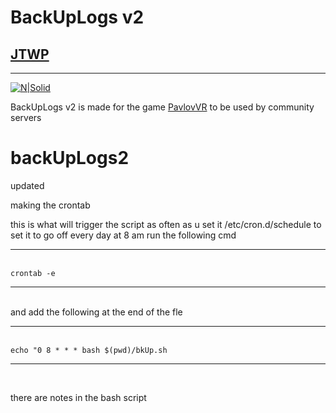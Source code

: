 # BackUpLogs v2
## [JTWP](https://jtwp.org)
<hr>

[![N|Solid](https://cdn.discordapp.com/attachments/932110907729920080/1130216713493938187/pvl.jpg)](https://nodesource.com/products/nsolid)


BackUpLogs v2 is made for the game [PavlovVR](https://www.vankrupt.com/) to be used by community servers 

# backUpLogs2
updated 


making the crontab 

this is what will trigger the script as often as u set it 
/etc/cron.d/schedule to set it to go off every day at 8 am run the following cmd <br><hr><br>
`crontab -e` 
<br><hr><br>
and add the following at the end of the fle 
<br><hr><br>`echo "0 8 * * * bash $(pwd)/bkUp.sh`<br><hr><br>


there are notes in the bash script 
